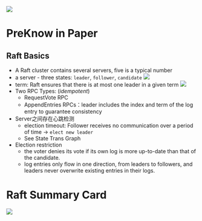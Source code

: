 ![](http://img.070077.xyz//20220920103034.png)
# PreKnow in Paper
## Raft Basics
- A Raft cluster contains several servers, five is a typical number
- a server - three states: `leader`, `follower`, `candidate`
![](http://img.070077.xyz//20220920102022.png)
- term: Raft ensures that there is at most one leader in a given term
![](http://img.070077.xyz//20220920102324.png)
- Two RPC Types: (*idempotent*)
  - RequestVote RPC
  - AppendEntries RPCs：leader includes the index and term of the log entry to guarantee consistency
- Server之间存在心跳检测
  - election timeout: Follower receives no communication over a period of time -> `elect new leader`
  - See State Trans Graph
- Election restriction
  - the voter denies its vote if its own log is more up-to-date than that of the candidate.
  - log entries only flow in one direction, from leaders to followers, and leaders never overwrite existing entries in their logs.

# Raft Summary Card
![](http://img.070077.xyz//20220920102951.png)
